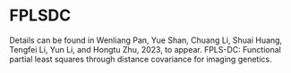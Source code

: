 # FPLSDC
Details can be found in 
Wenliang Pan, Yue Shan, Chuang Li, Shuai Huang, Tengfei Li, Yun Li, and Hongtu Zhu, 2023, to appear.
FPLS-DC: Functional partial least squares through distance covariance for imaging genetics.
